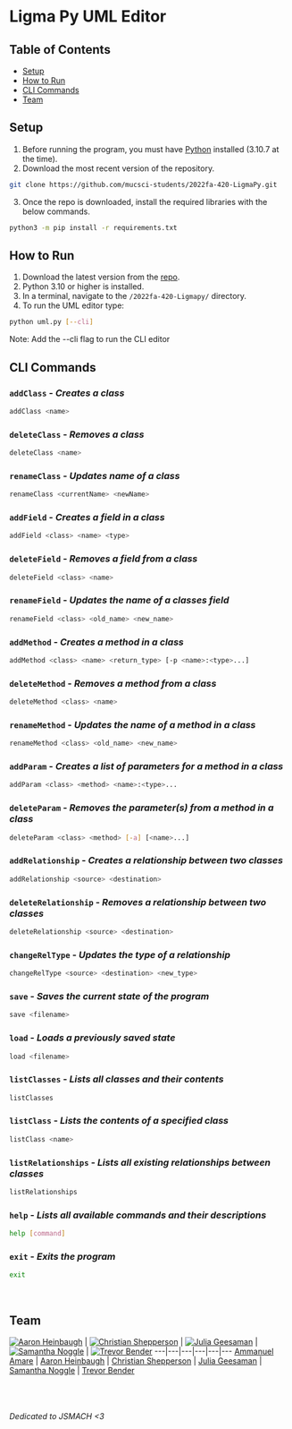 # Ligma Py UML Editor

## Table of Contents
- [Setup](#setup)
- [How to Run](#how-to-run)
- [CLI Commands](#cli-commands)
- [Team](#team)

## Setup
1. Before running the program, you must have [Python](https://www.python.org/downloads/) installed (3.10.7 at the time).
2. Download the most recent version of the repository.
```bash
git clone https://github.com/mucsci-students/2022fa-420-LigmaPy.git
```
3. Once the repo is downloaded, install the required libraries with the below commands.
```bash
python3 -m pip install -r requirements.txt
```
## How to Run
1. Download the latest version from the [repo](https://github.com/mucsci-students/2022fa-420-LigmaPy).
2. Python 3.10 or higher is installed.
3. In a terminal, navigate to the `/2022fa-420-Ligmapy/` directory.
4. To run the UML editor type:
```bash
python uml.py [--cli]
```
Note: Add the --cli flag to run the CLI editor

## CLI Commands

### `addClass` - <i>Creates a class</i>

```bash
addClass <name>
```

### `deleteClass` - <i>Removes a class</i>
```bash
deleteClass <name>
```

### `renameClass` - <i>Updates name of a class</i>
```bash
renameClass <currentName> <newName>
```

### `addField` - <i>Creates a field in a class</i>
```bash
addField <class> <name> <type>
```

### `deleteField` - <i>Removes a field from a class</i>
```bash
deleteField <class> <name>
```

### `renameField` - <i>Updates the name of a classes field</i>
```bash
renameField <class> <old_name> <new_name>
```

### `addMethod` - <i>Creates a method in a class</i>
```bash
addMethod <class> <name> <return_type> [-p <name>:<type>...]
```

### `deleteMethod` - <i>Removes a method from a class</i>
```bash
deleteMethod <class> <name>
```

### `renameMethod` - <i>Updates the name of a method in a class</i>
```bash
renameMethod <class> <old_name> <new_name>
```

### `addParam` - <i>Creates a list of parameters for a method in a class</i>
```bash
addParam <class> <method> <name>:<type>...
```

### `deleteParam` - <i>Removes the parameter(s) from a method in a class</i>
```bash
deleteParam <class> <method> [-a] [<name>...]
```

### `addRelationship` - <i>Creates a relationship between two classes</i>
```bash
addRelationship <source> <destination>
```

### `deleteRelationship` - <i>Removes a relationship between two classes</i>
```bash
deleteRelationship <source> <destination>
```

### `changeRelType` - <i>Updates the type of a relationship</i>
```bash
changeRelType <source> <destination> <new_type>
```

### `save` - <i>Saves the current state of the program</i>
```bash
save <filename>
```

### `load` - <i>Loads a previously saved state</i>
```bash
load <filename>
```

### `listClasses` - <i>Lists all classes and their contents</i>
```bash
listClasses
```

### `listClass` - <i>Lists the contents of a specified class</i>
```bash
listClass <name>
```

### `listRelationships` - <i>Lists all existing relationships between classes</i>
```bash
listRelationships
```

### `help` - <i>Lists all available commands and their descriptions</i>
```bash
help [command]
```

### `exit` - <i>Exits the program</i>
```bash
exit
```
<br>

## Team
[![Aaron Heinbaugh](https://avatars.githubusercontent.com/u/98050840?v=4)](https://github.com/aaheinba) | [![Christian Shepperson](https://avatars.githubusercontent.com/u/8421245?v=4)](https://github.com/Sh3p) | [![Julia Geesaman](https://avatars.githubusercontent.com/u/111717589?v=4)](https://github.com/jgeesaman) | [![Samantha Noggle](https://avatars.githubusercontent.com/u/44234583?v=4)](https://github.com/astruxie) | [![Trevor Bender](https://avatars.githubusercontent.com/u/31744774?v=4)](https://github.com/Spyder-Monkey)
---|---|---|---|---|---
[Ammanuel Amare](https://github.com/manwellaa) | [Aaron Heinbaugh](https://github.com/aaheinba) | [Christian Shepperson](https://github.com/Sh3p) | [Julia Geesaman](https://github.com/jgeesaman) | [Samantha Noggle](https://github.com/astruxie) | [Trevor Bender](https://github.com/Spyder-Monkey)

<br><br><br>
<i>Dedicated to JSMACH <3</i>
